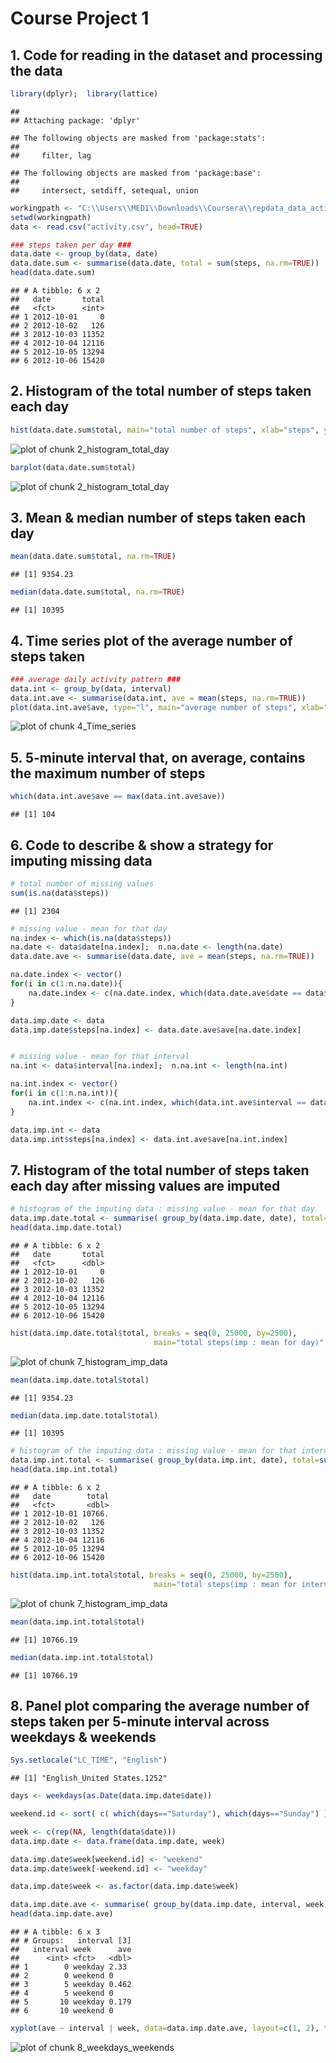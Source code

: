Course Project 1
==============================================================

## 1. Code for reading in the dataset and processing the data

```r
library(dplyr);  library(lattice)
```

```
## 
## Attaching package: 'dplyr'
```

```
## The following objects are masked from 'package:stats':
## 
##     filter, lag
```

```
## The following objects are masked from 'package:base':
## 
##     intersect, setdiff, setequal, union
```

```r
workingpath <- "C:\\Users\\MED1\\Downloads\\Coursera\\repdata_data_activity"
setwd(workingpath)
data <- read.csv("activity.csv", head=TRUE)

### steps taken per day ###
data.date <- group_by(data, date)
data.date.sum <- summarise(data.date, total = sum(steps, na.rm=TRUE))
head(data.date.sum)
```

```
## # A tibble: 6 x 2
##   date       total
##   <fct>      <int>
## 1 2012-10-01     0
## 2 2012-10-02   126
## 3 2012-10-03 11352
## 4 2012-10-04 12116
## 5 2012-10-05 13294
## 6 2012-10-06 15420
```

## 2. Histogram of the total number of steps taken each day

```r
hist(data.date.sum$total, main="total number of steps", xlab="steps", ylab="Freq", breaks = seq(0, 25000, by=2500))
```

![plot of chunk 2_histogram_total_day](figure/2_histogram_total_day-1.png)

```r
barplot(data.date.sum$total)
```

![plot of chunk 2_histogram_total_day](figure/2_histogram_total_day-2.png)


## 3. Mean & median number of steps taken each day 

```r
mean(data.date.sum$total, na.rm=TRUE)
```

```
## [1] 9354.23
```

```r
median(data.date.sum$total, na.rm=TRUE)
```

```
## [1] 10395
```


## 4. Time series plot of the average number of steps taken

```r
### average daily activity pattern ###
data.int <- group_by(data, interval)
data.int.ave <- summarise(data.int, ave = mean(steps, na.rm=TRUE))
plot(data.int.ave$ave, type="l", main="average number of steps", xlab="5-min interval", ylab="average")
```

![plot of chunk 4_Time_series](figure/4_Time_series-1.png)


## 5. 5-minute interval that, on average, contains the maximum number of steps 

```r
which(data.int.ave$ave == max(data.int.ave$ave))
```

```
## [1] 104
```


## 6. Code to describe & show a strategy for imputing missing data 

```r
# total number of missing values 
sum(is.na(data$steps))
```

```
## [1] 2304
```

```r
# missing value - mean for that day
na.index <- which(is.na(data$steps))
na.date <- data$date[na.index];  n.na.date <- length(na.date)
data.date.ave <- summarise(data.date, ave = mean(steps, na.rm=TRUE))

na.date.index <- vector()
for(i in c(1:n.na.date)){
	na.date.index <- c(na.date.index, which(data.date.ave$date == data$date[na.index][i]))
}

data.imp.date <- data
data.imp.date$steps[na.index] <- data.date.ave$ave[na.date.index]


# missing value - mean for that interval
na.int <- data$interval[na.index];  n.na.int <- length(na.int)

na.int.index <- vector()
for(i in c(1:n.na.int)){
	na.int.index <- c(na.int.index, which(data.int.ave$interval == data$interval[na.index][i]))
}

data.imp.int <- data
data.imp.int$steps[na.index] <- data.int.ave$ave[na.int.index]
```


## 7. Histogram of the total number of steps taken each day after missing values are imputed

```r
# histogram of the imputing data : missing value - mean for that day
data.imp.date.total <- summarise( group_by(data.imp.date, date), total=sum(steps, na.rm=TRUE) )
head(data.imp.date.total)
```

```
## # A tibble: 6 x 2
##   date       total
##   <fct>      <dbl>
## 1 2012-10-01     0
## 2 2012-10-02   126
## 3 2012-10-03 11352
## 4 2012-10-04 12116
## 5 2012-10-05 13294
## 6 2012-10-06 15420
```

```r
hist(data.imp.date.total$total, breaks = seq(0, 25000, by=2500), 
                                main="total steps(imp : mean for day)", xlab="steps", ylab="freq")
```

![plot of chunk 7_histogram_imp_data](figure/7_histogram_imp_data-1.png)

```r
mean(data.imp.date.total$total)
```

```
## [1] 9354.23
```

```r
median(data.imp.date.total$total)
```

```
## [1] 10395
```

```r
# histogram of the imputing data : missing value - mean for that interval
data.imp.int.total <- summarise( group_by(data.imp.int, date), total=sum(steps, na.rm=TRUE) )
head(data.imp.int.total)
```

```
## # A tibble: 6 x 2
##   date        total
##   <fct>       <dbl>
## 1 2012-10-01 10766.
## 2 2012-10-02   126 
## 3 2012-10-03 11352 
## 4 2012-10-04 12116 
## 5 2012-10-05 13294 
## 6 2012-10-06 15420
```

```r
hist(data.imp.int.total$total, breaks = seq(0, 25000, by=2500), 
                                main="total steps(imp : mean for interval)", xlab="steps", ylab="freq")
```

![plot of chunk 7_histogram_imp_data](figure/7_histogram_imp_data-2.png)

```r
mean(data.imp.int.total$total)
```

```
## [1] 10766.19
```

```r
median(data.imp.int.total$total)
```

```
## [1] 10766.19
```


## 8. Panel plot comparing the average number of steps taken per 5-minute interval across weekdays & weekends 

```r
Sys.setlocale("LC_TIME", "English")
```

```
## [1] "English_United States.1252"
```

```r
days <- weekdays(as.Date(data.imp.date$date))

weekend.id <- sort( c( which(days=="Saturday"), which(days=="Sunday") ) )

week <- c(rep(NA, length(data$date)))
data.imp.date <- data.frame(data.imp.date, week)

data.imp.date$week[weekend.id] <- "weekend"
data.imp.date$week[-weekend.id] <- "weekday"

data.imp.date$week <- as.factor(data.imp.date$week)

data.imp.date.ave <- summarise( group_by(data.imp.date, interval, week), ave = mean(steps, na.rm=TRUE))
head(data.imp.date.ave)
```

```
## # A tibble: 6 x 3
## # Groups:   interval [3]
##   interval week      ave
##      <int> <fct>   <dbl>
## 1        0 weekday 2.33 
## 2        0 weekend 0    
## 3        5 weekday 0.462
## 4        5 weekend 0    
## 5       10 weekday 0.179
## 6       10 weekend 0
```

```r
xyplot(ave ~ interval | week, data=data.imp.date.ave, layout=c(1, 2), type="l")
```

![plot of chunk 8_weekdays_weekends](figure/8_weekdays_weekends-1.png)
